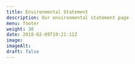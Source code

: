```yaml
---
title: Environmental Statement
description: Our environmental statement page
menu: footer
weight: 30
date: 2018-02-09T19:21:11Z
image:
imageAlt:
draft: false
---
```

